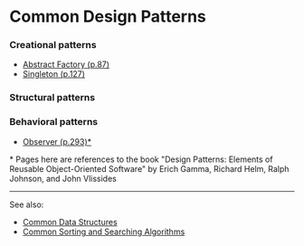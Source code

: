 # Common Design Patterns

### Creational patterns

- [Abstract Factory (p.87)](./creational-patterns/AbstractFactory/AbstractFactory.ts)
- [Singleton (p.127)](./creational-patterns/Singleton/Singleton.ts)

### Structural patterns

### Behavioral patterns

- [Observer (p.293)*](./behavioral-patterns/Observer/Observer.ts)

<!--
Simplest and most common patterns
- Composite (p.163)
- Decorator (p.175)
- Factory Method (p.107)
- Strategy (p.315)
- Template Method (p.325)
-->

\* Pages here are references to the book "Design Patterns: Elements of Reusable Object-Oriented Software" by Erich Gamma, Richard Helm, Ralph Johnson, and John Vlissides

---

See also:
- [Common Data Structures](https://github.com/stuymedova/common-data-structures)
- [Common Sorting and Searching Algorithms](https://github.com/stuymedova/common-sorting-and-searching-algorithms)
